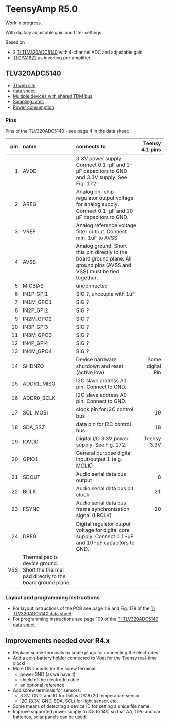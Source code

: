 # TeensyAmp R5.0

Work in progress.

With digitaly adjustable gain and filter settings.

Based on
- 2 [TI TLV320ADC5140](tlv320adc5140.pdf) with 4-channel ADC and adjustable gain
- [TI OPA1622](../R4.0/opa1622.pdf) as inverting pre-amplifier.

## TLV320ADC5140

- [TI web site](https://www.ti.com/product/TLV320ADC5140)
- [data sheet](tlv320adc5140.pdf)
- [Multiple devices with shared TDM bus](sbaa383c.pdf)
- [Sampling rates](sbaa381b.pdf)
- [Power consumption](sbaa379.pdf)

### Pins

Pins of the TLV320ADC5140 - see page 4 in the data sheet:

| pin | name        | connects to | Teensy 4.1 pins |
| --: | :---------- | :---------- | --------------: |
|  1  | AVDD        | 3.3V power supply. Connect 0.1-μF and 1-μF capacitors to GND and 3.3V supply. See Fig. 172. |    |
|  2  | AREG        | Analog on-chip regulator output voltage for analog supply. Connect 0.1-μF and 10-μF capacitors to GND. |   |
|  3  | VREF        | Analog reference voltage filter output. Connect min. 1uF to AVSS |   |
|  4  | AVSS        | Analog ground. Short this pin directly to the board ground plane. All ground pins (AVSS and VSS) must be tied together. |   |
|  5  | MICBIAS     | unconnected |                 |
|  6  | IN1P_GPI1   | SIG ?, uncouple with 1uF      |                 |
|  7  | IN1M_GPO1   | SIG ?       |                 |
|  8  | IN2P_GPI2   | SIG ?       |                 |
|  9  | IN2M_GPO2   | SIG ?       |                 |
| 10  | IN3P_GPI3   | SIG ?       |                 |
| 11  | IN3M_GPO3   | SIG ?       |                 |
| 12  | IN4P_GPI4   | SIG ?       |                 |
| 13  | IN4M_GPO4   | SIG ?       |                 |
| 14  | SHDNZO      | Device hardware shutdown and reset (active low) | Some digital Pin  |
| 15  | ADDR1_MISO  | I2C slave address A1 pin. Connect to GND. |  |
| 16  | ADDR0_SCLK  | I2C slave address A0 pin. Connect to GND. |  |
| 17  | SCL_MOSI    | clock pin for I2C control bus | 19 |
| 18  | SDA_SSZ     | data pin for I2C control bus | 18 |
| 19  | IOVDD       | Digital I/O 3.3V power supply. See Fig. 172. | Teensy 3.3V |
| 20  | GPIO1       | General purpose digital input/output 1 (e.g. MCLK) |   |
| 21  | SDOUT       | Audio serial data bus output    |  8 |
| 22  | BCLK        | Audio serial data bus bit clock | 21 |
| 23  | FSYNC       | Audio serial data bus frame synchronization signal (LRCLK) | 20 |
| 24  | DREG        | Digital regulator output voltage for digital core supply. Connect 0.1-μF and 10-μF capacitors to GND. |   |
| VSS | Thermal pad is device ground. Short the thermal pad directly to the board ground plane. |   |


### Layout and programming instructions

- For layout instructions of the PCB see page 116 and Fig. 179 of the [TI TLV320ADC5140 data sheet](tlv320adc5140.pdf).
- For programming instructions see page 109 of the [TI TLV320ADC5140 data sheet](tlv320adc5140.pdf).



## Improvements needed over R4.x

- Replace screw-terminals by some plugs for connecting the electrodes.
- Add a coin-battery holder connected to Vbat for the Teensy real-time clock!
- More GND inputs for the screw terminal:
  - power GND (as we have it)
  - shield of the electrode cable
  - an optional reference
- Add screw terminals for sensors:
  - 3.3V, GND, and IO for Dallas DS18x20 temperature sensor 
  - I2C (3.3V, GND, SDA, SCL) for light sensor, etc.
- Some means of detecting a device ID for setting a uniqe file name.
- Improve supported power supply to 3.5 to 14V, so that AA, LiPo and
  car batteries, solar panels can be used.